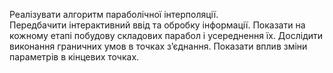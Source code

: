 ﻿Реалізувати алгоритм  параболічної  інтерполяції.  
Передбачити інтерактивний ввід та обробку інформації.
Показати на кожному етапі побудову складових парабол і усереднення їх. 
Дослідити виконання граничних умов в точках з’єднання. 
Показати вплив зміни параметрів в кінцевих точках.
